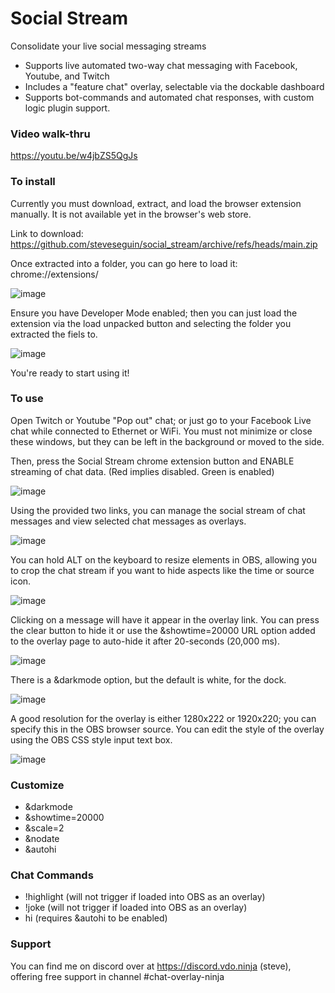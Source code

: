 # Social Stream
Consolidate your live social messaging streams

- Supports live automated two-way chat messaging with Facebook, Youtube, and Twitch
- Includes a "feature chat" overlay, selectable via the dockable dashboard
- Supports bot-commands and automated chat responses, with custom logic plugin support.

### Video walk-thru

https://youtu.be/w4jbZS5QgJs

### To install

Currently you must download, extract, and load the browser extension manually.  It is not available yet in the browser's web store.

Link to download: https://github.com/steveseguin/social_stream/archive/refs/heads/main.zip

Once extracted into a folder, you can go here to load it: chrome://extensions/

![image](https://user-images.githubusercontent.com/2575698/142858940-62d88048-5254-4f27-be71-4d99ea5947ab.png)

Ensure you have Developer Mode enabled; then you can just load the extension via the load unpacked button and selecting the folder you extracted the fiels to.

![image](https://user-images.githubusercontent.com/2575698/142857907-80428c61-c192-4bff-a1dc-b1a674f9cc4a.png)

You're ready to start using it!

### To use

Open Twitch or Youtube "Pop out" chat; or just go to your Facebook Live chat while connected to Ethernet or WiFi. You must not minimize or close these windows, but they can be left in the background or moved to the side.

Then, press the Social Stream chrome extension button and ENABLE streaming of chat data. (Red implies disabled. Green is enabled)

![image](https://user-images.githubusercontent.com/2575698/142856707-0a6bc4bd-51b4-4cd0-9fa3-ef5a1adfcbf7.png)

Using the provided two links, you can manage the social stream of chat messages and view selected chat messages as overlays.

![image](https://user-images.githubusercontent.com/2575698/142855500-23475cac-0859-47e4-921f-96a1727339ee.png)

You can hold ALT on the keyboard to resize elements in OBS, allowing you to crop the chat stream if you want to hide aspects like the time or source icon.

![image](https://user-images.githubusercontent.com/2575698/142855087-30d6de29-1b70-4324-9677-2acc887865ce.png)

Clicking on a message will have it appear in the overlay link. You can press the clear button to hide it or use the &showtime=20000 URL option added to the overlay page to auto-hide it after 20-seconds (20,000 ms).

![image](https://user-images.githubusercontent.com/2575698/142854951-fe1f34c9-0e24-495f-8bfe-a33ab69fa7cb.png)

There is a &darkmode option, but the default is white, for the dock.

![image](https://user-images.githubusercontent.com/2575698/142855585-45c11625-c01c-4cc0-bfe0-cde4aed5fc44.png)

A good resolution for the overlay is either 1280x222 or 1920x220; you can specify this in the OBS browser source.  You can edit the style of the overlay using the OBS CSS style input text box.

![image](https://user-images.githubusercontent.com/2575698/142855680-74f6055d-7b79-4e9a-ae7d-909c7f677a24.png)

### Customize

- &darkmode
- &showtime=20000
- &scale=2
- &nodate
- &autohi


### Chat Commands

- !highlight  (will not trigger if loaded into OBS as an overlay)
- !joke  (will not trigger if loaded into OBS as an overlay)
- hi  (requires &autohi to be enabled)

### Support

You can find me on discord over at https://discord.vdo.ninja (steve), offering free support in channel #chat-overlay-ninja 
